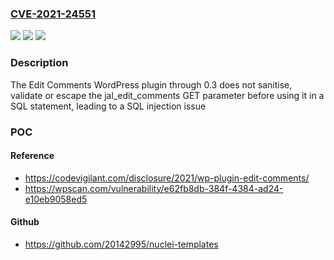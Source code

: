 ### [CVE-2021-24551](https://cve.mitre.org/cgi-bin/cvename.cgi?name=CVE-2021-24551)
![](https://img.shields.io/static/v1?label=Product&message=Edit%20Comments&color=blue)
![](https://img.shields.io/static/v1?label=Version&message=0.3%3C%3D%200.3%20&color=brighgreen)
![](https://img.shields.io/static/v1?label=Vulnerability&message=CWE-89%20SQL%20Injection&color=brighgreen)

### Description

The Edit Comments WordPress plugin through 0.3 does not sanitise, validate or escape the jal_edit_comments GET parameter before using it in a SQL statement, leading to a SQL injection issue

### POC

#### Reference
- https://codevigilant.com/disclosure/2021/wp-plugin-edit-comments/
- https://wpscan.com/vulnerability/e62fb8db-384f-4384-ad24-e10eb9058ed5

#### Github
- https://github.com/20142995/nuclei-templates

